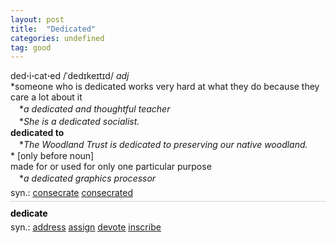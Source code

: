 ```yaml
---
layout: post
title:  "Dedicated"
categories: undefined
tag: good
---
```

<DIV style="MARGIN: 0px 0px 5px">ded<B>·</B>i<B>·</B>cat<B>·</B>ed /ˈdedɪkeɪtɪd/ <I>adj</I> <BR>*someone who is dedicated works very hard at what they do because they care a lot about it<BR>　*<I>a dedicated and thoughtful teacher</I><BR>　*<I>She is a dedicated socialist.</I><BR><B>dedicated to</B><BR>　*<I>The Woodland Trust is dedicated to preserving our native woodland.</I><BR>* [only before noun] <BR>made for or used for only one particular purpose<BR>　*<I>a dedicated graphics processor</I></DIV>
<DIV style="MARGIN: 0px 0px 5px">
<DIV style="MARGIN: 4px 0px">syn.: <A href="{{ site.baseurl }}/consecrate"><U>consecrate</U></A> <A href="{{ site.baseurl }}/consecrated"><U>consecrated</U></A></DIV></DIV>
<DIV style="BORDER-TOP: #c7d4dc 1px solid; PADDING-BOTTOM: 0px; PADDING-TOP: 5px; PADDING-LEFT: 0px; PADDING-RIGHT: 0px"></DIV>
<DIV style="MARGIN: 5px 0px">
<DIV style="WIDTH: 100%">
<DIV style="FLOAT: left; LINE-HEIGHT: normal"></DIV>
<DIV style="WIDTH: 100%; OVERFLOW-X: hidden">
<DIV style="COLOR: #808080; MARGIN: 0px 0px 5px; LINE-HEIGHT: normal"><SPAN style="FONT-SIZE: 10.5pt; COLOR: #000000; LINE-HEIGHT: normal"><B>dedicate</B></SPAN> </DIV>
<DIV style="MARGIN: 0px 0px 5px">
<DIV style="MARGIN: 4px 0px">syn.: <A href="{{ site.baseurl }}/address"><U>address</U></A> <A href="{{ site.baseurl }}/assign"><U>assign</U></A> <A href="{{ site.baseurl }}/devote"><U>devote</U></A> <A href="{{ site.baseurl }}/inscribe"><U>inscribe</U></A></DIV></DIV>
